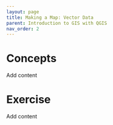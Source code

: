 ```yaml
---
layout: page
title: Making a Map: Vector Data
parent: Introduction to GIS with QGIS
nav_order: 2
---
```


# Concepts
Add content

# Exercise
Add content
